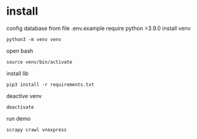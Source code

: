 # install
config database from file .env.example
require python >3.9.0
install venv
```
python3 -m venv venv
```

open bash
```
source venv/bin/activate
```

install lib 
```
pip3 install -r requirements.txt
```

deactive venv

```
deactivate
```

run demo

```
scrapy crawl vnexpress
```
